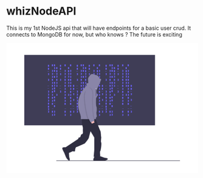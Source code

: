# whizNodeAPI


This is my 1st NodeJS api that will have endpoints for a basic user crud.
It connects to MongoDB for now, but who knows ? The future is exciting

![Image of hacker](img/hacker.png)